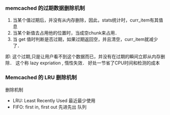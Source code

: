 ### memcached 的过期数据删除机制
1. 当某个值过期后，并没有从内存删除，因此，stats统计时，curr_item有其值息 
2. 当某个新值去占用他的位置时，当成空chunk来占用．
3. 当 get 值时判断是否过期，如果过期返回空，并且清空，curr_item就减少了．

即: 这个过期,只是让用户看不到这个数据而已，并没有在过期的瞬间立即从内存删除．
这个称 lazy expriation , 惰性失效．
好处一节省了CPU时间和检测的成本 


### Memcached 的 LRU 删除机制








删除机制 
- LRU: Least Recently Used 最近最少使用
- FIFO: first in, first out  先进先出 队列
